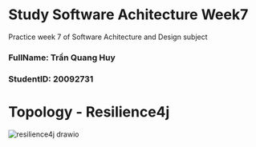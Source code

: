 # Study Software Achitecture Week7
Practice week 7 of Software Achitecture and Design subject <br>

<h3>FullName: Trần Quang Huy</h3>
<h3>StudentID: 20092731</h3>

# Topology - Resilience4j
![resilience4j drawio](https://github.com/tranquanghuy-09/SoftwareArchitecture-Week7/assets/107989088/07709ad5-bfc1-4671-b829-f3713a48964e)
